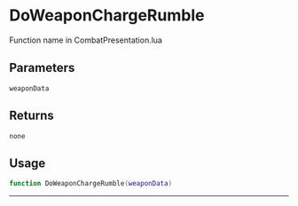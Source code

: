 # DoWeaponChargeRumble
Function name in CombatPresentation.lua
## Parameters
`weaponData`
## Returns
`none`
## Usage
```lua
function DoWeaponChargeRumble(weaponData)
```
---
